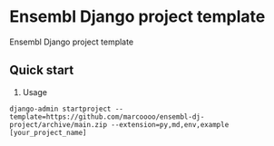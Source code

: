 Ensembl Django project template
=================================

Ensembl Django project template

Quick start
-----------

1. Usage

```shell script
django-admin startproject --template=https://github.com/marcoooo/ensembl-dj-project/archive/main.zip --extension=py,md,env,example [your_project_name]
```

 
